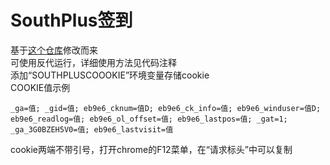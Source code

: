 # SouthPlus签到
基于[这个仓库](https://github.com/YamadaKinji/SouthPlusQianDao)修改而来  
可使用反代运行，详细使用方法见代码注释  
添加“SOUTHPLUSCOOOKIE”环境变量存储cookie  
COOKIE值示例  
```plaintext
_ga=值; _gid=值; eb9e6_cknum=值D; eb9e6_ck_info=值; eb9e6_winduser=值D; eb9e6_readlog=值; eb9e6_ol_offset=值; eb9e6_lastpos=值; _gat=1; _ga_3G0BZEH5V0=值; eb9e6_lastvisit=值
```
cookie两端不带引号，打开chrome的F12菜单，在“请求标头”中可以复制  
